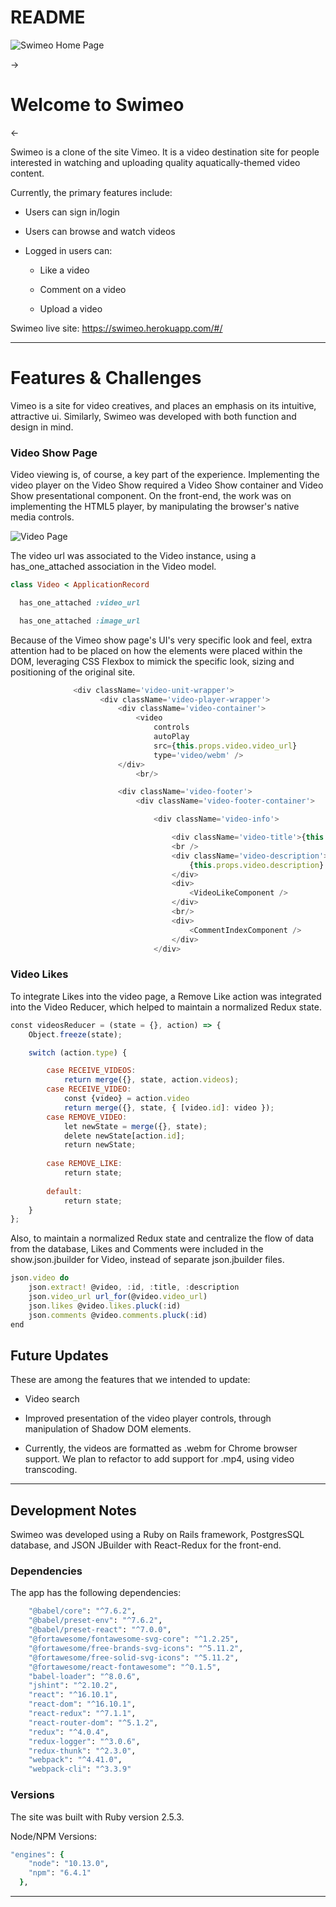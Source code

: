 # README

![Swimeo Home Page](https://swimeo-seeds.s3.amazonaws.com/github-images/Swimeo-splash-page.gif "Swimeo Splash Page")

-><h1>Welcome to Swimeo</h1> <-

Swimeo is a clone of the site Vimeo. It is a video destination site for people interested in watching and uploading quality aquatically-themed video content. 


Currently, the primary features include:

* Users can sign in/login

* Users can browse and watch videos

* Logged in users can:

  - Like a video

  - Comment on a video

  - Upload a video
  


Swimeo live site: https://swimeo.herokuapp.com/#/


---

<h1>Features & Challenges </h1>

Vimeo is a site for video creatives, and places an emphasis on its intuitive, attractive ui. Similarly, Swimeo was developed with both function and design in mind.


<h3>Video Show Page</h3>

Video viewing is, of course, a key part of the experience. Implementing the video player on the Video Show required a Video Show container and Video Show presentational component. On the front-end, the work was on implementing the HTML5 player, by manipulating the browser's native media controls.



![Video Page](https://swimeo-seeds.s3.amazonaws.com/github-images/Swimeo-video-page-small.gif "Video Show Page")



The video url was associated to the Video instance, using a has_one_attached association in the Video model. 

```ruby
class Video < ApplicationRecord

  has_one_attached :video_url

  has_one_attached :image_url
```


Because of the Vimeo show page's UI's very specific look and feel, extra attention had to be placed on how the elements were placed within the DOM, leveraging CSS Flexbox to mimick the specific look, sizing and positioning of the original site.

```javascript
              <div className='video-unit-wrapper'>
                    <div className='video-player-wrapper'>
                        <div className='video-container'>
                            <video
                                controls
                                autoPlay
                                src={this.props.video.video_url} 
                                type='video/webm' />
                        </div>
                            <br/>

                        <div className='video-footer'>
                            <div className='video-footer-container'>

                                <div className='video-info'>

                                    <div className='video-title'>{this.props.video.title}</div>
                                    <br />
                                    <div className='video-description'>
                                        {this.props.video.description}
                                    </div>
                                    <div>
                                        <VideoLikeComponent />
                                    </div>
                                    <br/>
                                    <div>
                                        <CommentIndexComponent />
                                    </div>
                                </div>
```


<h3>Video Likes</h3>

To integrate Likes into the video page, a Remove Like action was integrated into the Video Reducer, which helped to maintain a normalized Redux state.

```javascript
const videosReducer = (state = {}, action) => {
    Object.freeze(state);

    switch (action.type) {

        case RECEIVE_VIDEOS:
            return merge({}, state, action.videos);
        case RECEIVE_VIDEO:
            const {video} = action.video
            return merge({}, state, { [video.id]: video });
        case REMOVE_VIDEO:
            let newState = merge({}, state);
            delete newState[action.id];
            return newState;
            
        case REMOVE_LIKE:
            return state;
            
        default:
            return state;
    }
};
```

Also, to maintain a normalized Redux state and centralize the flow of data from the database, Likes and Comments were included in the show.json.jbuilder for Video, instead of separate json.jbuilder files.

```javascript
json.video do 
    json.extract! @video, :id, :title, :description
    json.video_url url_for(@video.video_url)
    json.likes @video.likes.pluck(:id)
    json.comments @video.comments.pluck(:id)
end
```

<h2>Future Updates</h2>
These are among the features that we intended to update:

* Video search

* Improved presentation of the video player controls, through manipulation of Shadow DOM elements.

* Currently, the videos are formatted as .webm for Chrome browser support. We plan to refactor to add support for .mp4, using video transcoding.


---

<h2>Development Notes</h2>

Swimeo was developed using a Ruby on Rails framework, PostgresSQL database, and JSON JBuilder with React-Redux for the front-end.

<h3>Dependencies</h3>
The app has the following dependencies:

```ruby
    "@babel/core": "^7.6.2",
    "@babel/preset-env": "^7.6.2",
    "@babel/preset-react": "^7.0.0",
    "@fortawesome/fontawesome-svg-core": "^1.2.25",
    "@fortawesome/free-brands-svg-icons": "^5.11.2",
    "@fortawesome/free-solid-svg-icons": "^5.11.2",
    "@fortawesome/react-fontawesome": "^0.1.5",
    "babel-loader": "^8.0.6",
    "jshint": "^2.10.2",
    "react": "^16.10.1",
    "react-dom": "^16.10.1",
    "react-redux": "^7.1.1",
    "react-router-dom": "^5.1.2",
    "redux": "^4.0.4",
    "redux-logger": "^3.0.6",
    "redux-thunk": "^2.3.0",
    "webpack": "^4.41.0",
    "webpack-cli": "^3.3.9"
```

<h3>Versions</h3>
The site was built with Ruby version 2.5.3.

Node/NPM Versions:

```ruby
"engines": {
    "node": "10.13.0",
    "npm": "6.4.1"
  },
```

---

